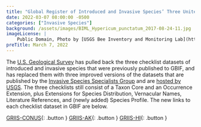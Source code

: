 ```yaml
---
title: "Global Register of Introduced and Invasive Species’ Three Unites States Checklist Datasets are Now Published by ISSG and Hosted by USGS" 
date: 2022-03-07 08:00:00 -0500 
categories: ["Invasive Species"] 
background: /assets/images/BIML_Hypericum_punctatum_2017-08-24-11.jpg
imageLicense: | 
    Public Domain, Photo by [USGS Bee Inventory and Monitoring Lab](https://www.flickr.com/people/54563451@N08)
preTitle: March 7, 2022
--- 
```


The [U.S. Geological Survey](https://www.usgs.gov/programs/science-analytics-and-synthesis-sas) has pulled back the three checklist datasets of introduced and invasive species that were previously published to GBIF, and has replaced them with three improved versions of the datasets that are published by the [Invasive Species Specialists Group](https://www.gbif.org/publisher/cdef28b1-db4e-4c58-aa71-3c5238c2d0b5) and are [hosted by USGS](https://bison.usgs.gov/ipt). The three checklists still consist of a Taxon Core and an Occurrence Extension, plus Extensions for Species Distribution, Vernacular Names, Literature References, and (newly added) Species Profile. The new links to each checklist dataset in GBIF are below. 

[GRIIS-CONUS](https://www.gbif.org/dataset/32ad19ed-6b89-447a-9242-795c0897f345){: .button } 
[GRIIS-AK](https://www.gbif.org/dataset/7b091962-fdb2-49eb-9bfb-7d66561f1a8a){: .button } 
[GRIIS-HI](https://www.gbif.org/dataset/6baf6a53-c106-40fb-bbde-f6d4e4051513){: .button } 
